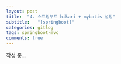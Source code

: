 ```yaml
---
layout: post
title:  "4. 스프링부트 hikari + mybatis 설정"
subtitle:   "[springboot]"
categories: gitlog
tags: springboot-mvc
comments: true
---
```


작성 중...
